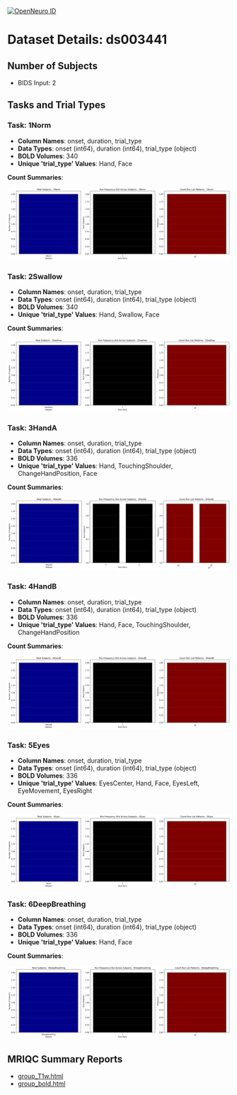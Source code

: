 [![OpenNeuro ID](https://img.shields.io/badge/OpenNeuro_Dataset-ds003441-blue?style=for-the-badge)](https://openneuro.org/datasets/ds003441)

# Dataset Details: ds003441

## Number of Subjects
- BIDS Input: 2

## Tasks and Trial Types
### Task: 1Norm
- **Column Names**: onset, duration, trial_type
- **Data Types**: onset (int64), duration (int64), trial_type (object)
- **BOLD Volumes**: 340
- **Unique 'trial_type' Values**: Hand, Face

**Count Summaries**:

![1Norm 1Norm_summary.png](basics_out/1Norm_summary.png)
### Task: 2Swallow
- **Column Names**: onset, duration, trial_type
- **Data Types**: onset (int64), duration (int64), trial_type (object)
- **BOLD Volumes**: 340
- **Unique 'trial_type' Values**: Hand, Swallow, Face

**Count Summaries**:

![2Swallow 2Swallow_summary.png](basics_out/2Swallow_summary.png)
### Task: 3HandA
- **Column Names**: onset, duration, trial_type
- **Data Types**: onset (int64), duration (int64), trial_type (object)
- **BOLD Volumes**: 336
- **Unique 'trial_type' Values**: Hand, TouchingShoulder, ChangeHandPosition, Face

**Count Summaries**:

![3HandA 3HandA_summary.png](basics_out/3HandA_summary.png)
### Task: 4HandB
- **Column Names**: onset, duration, trial_type
- **Data Types**: onset (int64), duration (int64), trial_type (object)
- **BOLD Volumes**: 336
- **Unique 'trial_type' Values**: Hand, Face, TouchingShoulder, ChangeHandPosition

**Count Summaries**:

![4HandB 4HandB_summary.png](basics_out/4HandB_summary.png)
### Task: 5Eyes
- **Column Names**: onset, duration, trial_type
- **Data Types**: onset (int64), duration (int64), trial_type (object)
- **BOLD Volumes**: 336
- **Unique 'trial_type' Values**: EyesCenter, Hand, Face, EyesLeft, EyeMovement, EyesRight

**Count Summaries**:

![5Eyes 5Eyes_summary.png](basics_out/5Eyes_summary.png)
### Task: 6DeepBreathing
- **Column Names**: onset, duration, trial_type
- **Data Types**: onset (int64), duration (int64), trial_type (object)
- **BOLD Volumes**: 336
- **Unique 'trial_type' Values**: Hand, Face

**Count Summaries**:

![6DeepBreathing 6DeepBreathing_summary.png](basics_out/6DeepBreathing_summary.png)

## MRIQC Summary Reports
- [group_T1w.html](https://htmlpreview.github.io/?https://github.com/demidenm/openneuro_glmfitlins/blob/main/statsmodel_specs/ds003441/mriqc_summary/group_T1w.html)
- [group_bold.html](https://htmlpreview.github.io/?https://github.com/demidenm/openneuro_glmfitlins/blob/main/statsmodel_specs/ds003441/mriqc_summary/group_bold.html)
